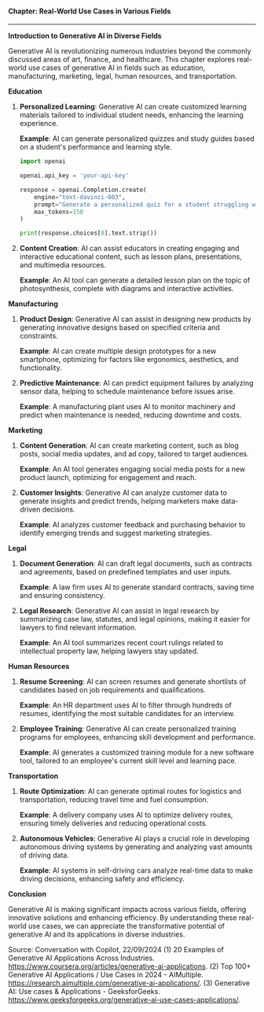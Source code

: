 

#### Chapter: Real-World Use Cases in Various Fields 

---

**Introduction to Generative AI in Diverse Fields**

Generative AI is revolutionizing numerous industries beyond the commonly discussed areas of art, finance, and healthcare. This chapter explores real-world use cases of generative AI in fields such as education, manufacturing, marketing, legal, human resources, and transportation.

**Education**

1. **Personalized Learning**: Generative AI can create customized learning materials tailored to individual student needs, enhancing the learning experience.

   **Example**: AI can generate personalized quizzes and study guides based on a student's performance and learning style.

   ```python
   import openai

   openai.api_key = 'your-api-key'

   response = openai.Completion.create(
       engine="text-davinci-003",
       prompt="Generate a personalized quiz for a student struggling with algebra.",
       max_tokens=150
   )

   print(response.choices[0].text.strip())
   ```

2. **Content Creation**: AI can assist educators in creating engaging and interactive educational content, such as lesson plans, presentations, and multimedia resources.

   **Example**: An AI tool can generate a detailed lesson plan on the topic of photosynthesis, complete with diagrams and interactive activities.

**Manufacturing**

1. **Product Design**: Generative AI can assist in designing new products by generating innovative designs based on specified criteria and constraints.

   **Example**: AI can create multiple design prototypes for a new smartphone, optimizing for factors like ergonomics, aesthetics, and functionality.

2. **Predictive Maintenance**: AI can predict equipment failures by analyzing sensor data, helping to schedule maintenance before issues arise.

   **Example**: A manufacturing plant uses AI to monitor machinery and predict when maintenance is needed, reducing downtime and costs.

**Marketing**

1. **Content Generation**: AI can create marketing content, such as blog posts, social media updates, and ad copy, tailored to target audiences.

   **Example**: An AI tool generates engaging social media posts for a new product launch, optimizing for engagement and reach.

2. **Customer Insights**: Generative AI can analyze customer data to generate insights and predict trends, helping marketers make data-driven decisions.

   **Example**: AI analyzes customer feedback and purchasing behavior to identify emerging trends and suggest marketing strategies.

**Legal**

1. **Document Generation**: AI can draft legal documents, such as contracts and agreements, based on predefined templates and user inputs.

   **Example**: A law firm uses AI to generate standard contracts, saving time and ensuring consistency.

2. **Legal Research**: Generative AI can assist in legal research by summarizing case law, statutes, and legal opinions, making it easier for lawyers to find relevant information.

   **Example**: An AI tool summarizes recent court rulings related to intellectual property law, helping lawyers stay updated.

**Human Resources**

1. **Resume Screening**: AI can screen resumes and generate shortlists of candidates based on job requirements and qualifications.

   **Example**: An HR department uses AI to filter through hundreds of resumes, identifying the most suitable candidates for an interview.

2. **Employee Training**: Generative AI can create personalized training programs for employees, enhancing skill development and performance.

   **Example**: AI generates a customized training module for a new software tool, tailored to an employee's current skill level and learning pace.

**Transportation**

1. **Route Optimization**: AI can generate optimal routes for logistics and transportation, reducing travel time and fuel consumption.

   **Example**: A delivery company uses AI to optimize delivery routes, ensuring timely deliveries and reducing operational costs.

2. **Autonomous Vehicles**: Generative AI plays a crucial role in developing autonomous driving systems by generating and analyzing vast amounts of driving data.

   **Example**: AI systems in self-driving cars analyze real-time data to make driving decisions, enhancing safety and efficiency.

**Conclusion**

Generative AI is making significant impacts across various fields, offering innovative solutions and enhancing efficiency. By understanding these real-world use cases, we can appreciate the transformative potential of generative AI and its applications in diverse industries.


Source: Conversation with Copilot, 22/09/2024
(1) 20 Examples of Generative AI Applications Across Industries. https://www.coursera.org/articles/generative-ai-applications.
(2) Top 100+ Generative AI Applications / Use Cases in 2024 - AIMultiple. https://research.aimultiple.com/generative-ai-applications/.
(3) Generative AI: Use cases & Applications - GeeksforGeeks. https://www.geeksforgeeks.org/generative-ai-use-cases-applications/.
